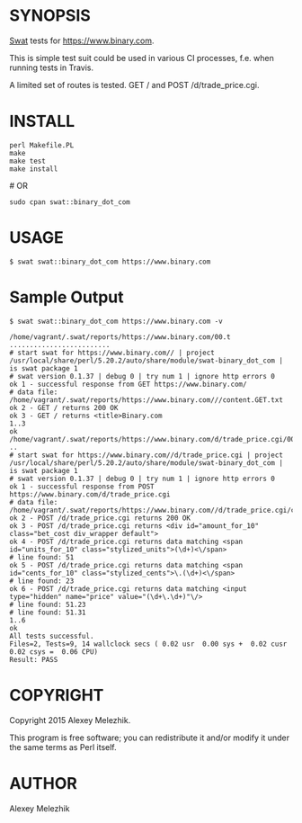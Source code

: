 # SYNOPSIS

[Swat](https://github.com/melezhik/swat) tests for https://www.binary.com. 

This is simple test suit could be used in various CI processes, f.e. when running tests in Travis.

A limited set of routes is tested. GET / and POST /d/trade\_price.cgi. 

# INSTALL

    perl Makefile.PL
    make
    make test
    make install

\# OR

    sudo cpan swat::binary_dot_com

# USAGE

    $ swat swat::binary_dot_com https://www.binary.com 

# Sample Output

    $ swat swat::binary_dot_com https://www.binary.com -v

    /home/vagrant/.swat/reports/https://www.binary.com/00.t .........................
    # start swat for https://www.binary.com// | project /usr/local/share/perl/5.20.2/auto/share/module/swat-binary_dot_com | is swat package 1
    # swat version 0.1.37 | debug 0 | try num 1 | ignore http errors 0
    ok 1 - successful response from GET https://www.binary.com/
    # data file: /home/vagrant/.swat/reports/https://www.binary.com///content.GET.txt
    ok 2 - GET / returns 200 OK
    ok 3 - GET / returns <title>Binary.com
    1..3
    ok
    /home/vagrant/.swat/reports/https://www.binary.com/d/trade_price.cgi/00.post.t ..
    # start swat for https://www.binary.com//d/trade_price.cgi | project /usr/local/share/perl/5.20.2/auto/share/module/swat-binary_dot_com | is swat package 1
    # swat version 0.1.37 | debug 0 | try num 1 | ignore http errors 0
    ok 1 - successful response from POST https://www.binary.com/d/trade_price.cgi
    # data file: /home/vagrant/.swat/reports/https://www.binary.com//d/trade_price.cgi/content.POST.txt
    ok 2 - POST /d/trade_price.cgi returns 200 OK
    ok 3 - POST /d/trade_price.cgi returns <div id="amount_for_10" class="bet_cost div_wrapper default">
    ok 4 - POST /d/trade_price.cgi returns data matching <span id="units_for_10" class="stylized_units">(\d+)<\/span>
    # line found: 51
    ok 5 - POST /d/trade_price.cgi returns data matching <span id="cents_for_10" class="stylized_cents">\.(\d+)<\/span>
    # line found: 23
    ok 6 - POST /d/trade_price.cgi returns data matching <input type="hidden" name="price" value="(\d+\.\d+)"\/>
    # line found: 51.23
    # line found: 51.31
    1..6
    ok
    All tests successful.
    Files=2, Tests=9, 14 wallclock secs ( 0.02 usr  0.00 sys +  0.02 cusr  0.02 csys =  0.06 CPU)
    Result: PASS
    

# COPYRIGHT

Copyright 2015 Alexey Melezhik.

This program is free software; you can redistribute it and/or modify it under the same terms as Perl itself.

# AUTHOR

Alexey Melezhik
